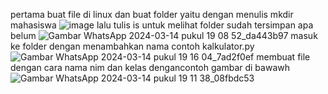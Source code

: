 pertama buat file di linux dan buat folder yaitu dengan menulis mkdir mahasiswa 
![image](https://github.com/wandagolop17/Kalkulator-SO/assets/126410981/818f64c0-f24a-410a-9d77-9e7016a34366)
lalu tulis is untuk melihat folder sudah tersimpan apa belum
![Gambar WhatsApp 2024-03-14 pukul 19 08 52_da443b97](https://github.com/wandagolop17/Kalkulator-SO/assets/126410981/c4d61075-2d4b-413c-9c22-62e3920feb20)
masuk ke folder dengan menambahkan nama contoh kalkulator.py
![Gambar WhatsApp 2024-03-14 pukul 19 16 04_7ad2f0ef](https://github.com/wandagolop17/Kalkulator-SO/assets/126410981/c9a6a74f-3679-4245-9220-676bada5439b)
membuat file dengan cara nama nim dan kelas dengancontoh gambar di bawawh
![Gambar WhatsApp 2024-03-14 pukul 19 11 38_08fbdc53](https://github.com/wandagolop17/Kalkulator-SO/assets/126410981/0b050011-a1e6-4f25-bd21-d291a8f7398b)
